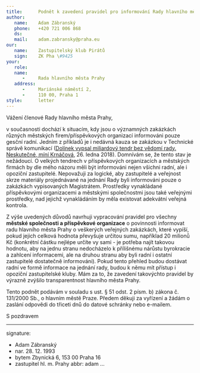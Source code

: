 ```yaml
---
title:      Podnět k zavedení pravidel pro informování Rady hlavního města Prahy
author:
   name:    Adam Zábranský
   phone:   +420 721 006 868
   ds:      
   mail:    adam.zabransky@praha.eu
our:
   name:    Zastupitelský klub Pirátů
   sign:    ZK Pha \#9425
your:
   role:    
   name:    
      -     Rada hlavního města Prahy
   address:
      -     Mariánské náměstí 2,
      -     110 00, Praha 1
style:      letter
---
```


Vážení členové Rady hlavního města Prahy,

v současnosti dochází k situacím, kdy jsou o významných zakázkách různých městských firem/příspěvkových organizací informováni pouze gesční radní. Jedním z příkladů je i nedávná kauza se zakázkou v Technické správě komunikací ([Dolínek vypsal miliardový tendr bez vědomí rady. Neskutečné, míní Krnáčová](https://praha.idnes.cz/dolinek-krnacova-tendr-praha-radni-tsk-dh3-/praha-zpravy.aspx?c=A180126_378968_praha-zpravy_nuc), 26. ledna 2018). Domnívám se, že tento stav je nežádoucí. O velkých tendrech v příspěvkových organizacích a městských firmách by dle mého názoru měli být informováni nejen všichni radní, ale i opoziční zastupitelé. Nepovažuji za logické, aby zastupitelé a veřejnost skrze materiály projednávané na jednání Rady byli informováni pouze o zakázkách vypisovaných Magistrátem. Prostředky vynakládané příspěvkovými organizacemi a městskými společnostmi jsou také veřejnými prostředky, nad jejichž vynakládáním by měla existovat adekvátní veřejná kontrola.

Z výše uvedených důvodů navrhuji vypracování pravidel pro všechny **městské společnosti a příspěvkové organizace** o povinnosti informovat radu hlavního města Prahy o veškerých veřejných zakázkách, které vypíší, pokud jejich celková hodnota převyšuje určitou sumu, například 20 milionů Kč (konkrétní částku nejlépe určíte vy sami - je potřeba najít takovou hodnotu, aby na jednu stranu nedocházelo k přílišnému nárůstu byrokracie a zahlcení informacemi, ale na druhou stranu aby byli radní i ostatní zastupitelé dostatečně informováni). Pokud tento přehled budou dostávat radní ve formě informace na jednání rady, budou k němu mít přístup i opoziční zastupitelské kluby. Mám za to, že zavedení takovýchto pravidel by výrazně zvýšilo transparentnost hlavního města Prahy.

Tento podnět podávám v souladu s ust. § 51 odst. 2 písm. b) zákona č. 131/2000 Sb., o hlavním městě Praze. Předem děkuji za vyřízení a žádám o zaslání odpovědi do třiceti dnů do datové schránky nebo e-mailem.

S pozdravem

---
signature: 
  - Adam Zábranský
  - nar. 28. 12. 1993
  - bytem Zbynická 6, 153 00 Praha 16
  - zastupitel hl. m. Prahy
abbr:       adam
...
